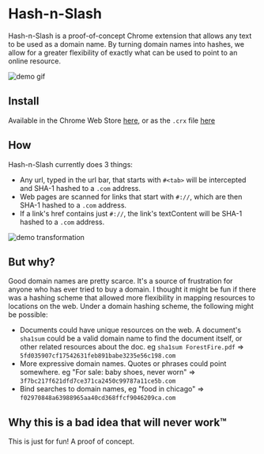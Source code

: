 Hash-n-Slash
============

Hash-n-Slash is a proof-of-concept Chrome extension that allows any text to be used as a domain name.  By turning domain names into hashes, we allow for a greater flexibility of exactly what can be used to point to an online resource.

![demo gif](http://i.imgur.com/Wf5pmir.gif)


Install
-------
Available in the Chrome Web Store [here](https://chrome.google.com/webstore/detail/empty-title/deeodhnicjhejapbkohokpgglnnmgbkc), or as the `.crx` file [here](https://github.com/amoffat/hash-n-slash/blob/master/hashnslash.crx)

How
---
Hash-n-Slash currently does 3 things:
  * Any url, typed in the url bar, that starts with `#<tab>` will be intercepted and SHA-1 hashed to a `.com` address.
  * Web pages are scanned for links that start with `#://`, which are then SHA-1 hashed to a `.com` address.
  * If a link's href contains just `#://`, the link's textContent will be SHA-1 hashed to a `.com` address.

![demo transformation](http://i.imgur.com/NXu34x1.png)  

But why?
--------
Good domain names are pretty scarce.  It's a source of frustration for anyone who has ever tried to buy a domain.  I thought it might be fun if there was a hashing scheme that allowed more flexibility in mapping resources to locations on the web.  Under a domain hashing scheme, the following might be possible:
* Documents could have unique resources on the web.  A document's `sha1sum` could be a valid domain name to find the document itself, or other related resources about the doc.  eg `sha1sum ForestFire.pdf` => `5fd035907cf17542631feb891babe3235e56c198.com`
* More expressive domain names.  Quotes or phrases could point somewhere.  eg "For sale: baby shoes, never worn" => `3f7bc217f621dfd7ce371ca2450c99787a11ce5b.com`
* Bind searches to domain names, eg "food in chicago" => `f02970848a63988965aa40cd368ffcf9046209ca.com`

Why this is a bad idea that will never work™
--------------------------------------------
This is just for fun!  A proof of concept.
